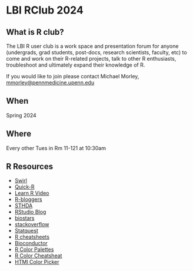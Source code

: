 # LBI RClub 2024
## What is R club?

The LBI R user club is a work space and presentation forum for anyone (undergrads, grad students, post-docs, research scientists, faculty, etc) to come and work on their R-related projects, talk to other R enthusiasts, troubleshoot and ultimately expand their knowledge of R. 

If you would like to join please contact Michael Morley, mmorley@pennmedicine.upenn.edu


## When 

Spring 2024

## Where

Every other Tues in Rm 11-121 at 10:30am


## R Resources

+ [Swirl](https://swirlstats.com/)
+ [Quick-R](https://www.statmethods.net/)
+ [Learn R Video](https://youtu.be/_V8eKsto3Ug)
+ [R-bloggers](https://www.r-bloggers.com/)
+ [STHDA](http://www.sthda.com/english/)
+ [RStudio Blog](https://blog.rstudio.com/)
+ [biostars](https://www.biostars.org/)
+ [stackoverflow](https://stackoverflow.com/)
+ [Statquest](https://statquest.org/)
+ [R cheatsheets](https://rstudio.com/resources/cheatsheets/)
+ [Bioconductor](https://www.bioconductor.org/)
+ [R Color Palettes](https://www.datanovia.com/en/blog/top-r-color-palettes-to-know-for-great-data-visualization/)
+ [R Color Cheatsheat](https://www.nceas.ucsb.edu/sites/default/files/2020-04/colorPaletteCheatsheet.pdf)
+ [HTMl Color Picker](https://htmlcolorcodes.com/color-picker/)
